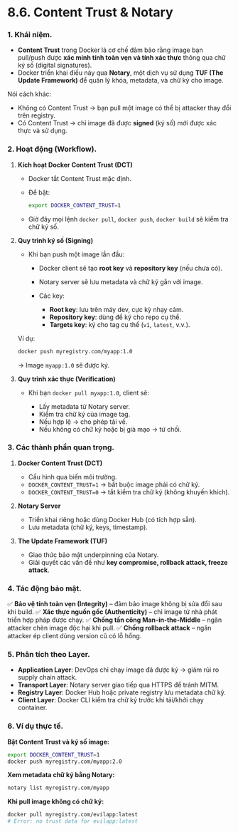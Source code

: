 # 8.6. Content Trust & Notary

### 1. Khái niệm.

* **Content Trust** trong Docker là cơ chế đảm bảo rằng image bạn pull/push được **xác minh tính toàn vẹn và tính xác thực** thông qua chữ ký số (digital signatures).
* Docker triển khai điều này qua **Notary**, một dịch vụ sử dụng **TUF (The Update Framework)** để quản lý khóa, metadata, và chữ ký cho image.

Nói cách khác:

* Không có Content Trust → bạn pull một image có thể bị attacker thay đổi trên registry.
* Có Content Trust → chỉ image đã được **signed** (ký số) mới được xác thực và sử dụng.
### 2. Hoạt động (Workflow).

1. **Kích hoạt Docker Content Trust (DCT)**

   * Docker tắt Content Trust mặc định.
   * Để bật:

     ```bash
     export DOCKER_CONTENT_TRUST=1
     ```
   * Giờ đây mọi lệnh `docker pull`, `docker push`, `docker build` sẽ kiểm tra chữ ký số.

2. **Quy trình ký số (Signing)**

   * Khi bạn push một image lần đầu:

     * Docker client sẽ tạo **root key** và **repository key** (nếu chưa có).
     * Notary server sẽ lưu metadata và chữ ký gắn với image.
     * Các key:

       * **Root key**: lưu trên máy dev, cực kỳ nhạy cảm.
       * **Repository key**: dùng để ký cho repo cụ thể.
       * **Targets key**: ký cho tag cụ thể (`v1`, `latest`, v.v.).

   Ví dụ:

   ```bash
   docker push myregistry.com/myapp:1.0
   ```

   → Image `myapp:1.0` sẽ được ký.

3. **Quy trình xác thực (Verification)**

   * Khi bạn `docker pull myapp:1.0`, client sẽ:

     * Lấy metadata từ Notary server.
     * Kiểm tra chữ ký của image tag.
     * Nếu hợp lệ → cho phép tải về.
     * Nếu không có chữ ký hoặc bị giả mạo → từ chối.
### 3. Các thành phần quan trọng.

1. **Docker Content Trust (DCT)**

   * Cấu hình qua biến môi trường.
   * `DOCKER_CONTENT_TRUST=1` → bắt buộc image phải có chữ ký.
   * `DOCKER_CONTENT_TRUST=0` → tắt kiểm tra chữ ký (không khuyến khích).

2. **Notary Server**

   * Triển khai riêng hoặc dùng Docker Hub (có tích hợp sẵn).
   * Lưu metadata (chữ ký, keys, timestamp).

3. **The Update Framework (TUF)**

   * Giao thức bảo mật underpinning của Notary.
   * Giải quyết các vấn đề như **key compromise, rollback attack, freeze attack**.
### 4. Tác động bảo mật.

✅ **Bảo vệ tính toàn vẹn (Integrity)** – đảm bảo image không bị sửa đổi sau khi build.
✅ **Xác thực nguồn gốc (Authenticity)** – chỉ image từ nhà phát triển hợp pháp được chạy.
✅ **Chống tấn công Man-in-the-Middle** – ngăn attacker chèn image độc hại khi pull.
✅ **Chống rollback attack** – ngăn attacker ép client dùng version cũ có lỗ hổng.
### 5. Phân tích theo Layer.

* **Application Layer**: DevOps chỉ chạy image đã được ký → giảm rủi ro supply chain attack.
* **Transport Layer**: Notary server giao tiếp qua HTTPS để tránh MITM.
* **Registry Layer**: Docker Hub hoặc private registry lưu metadata chữ ký.
* **Client Layer**: Docker CLI kiểm tra chữ ký trước khi tải/khởi chạy container.
### 6. Ví dụ thực tế.

**Bật Content Trust và ký số image:**

```bash
export DOCKER_CONTENT_TRUST=1
docker push myregistry.com/myapp:2.0
```

**Xem metadata chữ ký bằng Notary:**

```bash
notary list myregistry.com/myapp
```

**Khi pull image không có chữ ký:**

```bash
docker pull myregistry.com/evilapp:latest
# Error: no trust data for evilapp:latest
```


